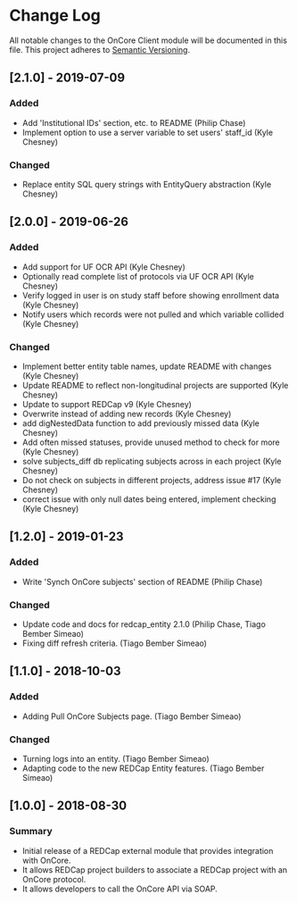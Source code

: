 # Change Log
All notable changes to the OnCore Client module will be documented in this file.
This project adheres to [Semantic Versioning](http://semver.org/).


## [2.1.0] - 2019-07-09
### Added
- Add 'Institutional IDs' section, etc. to README (Philip Chase)
- Implement option to use a server variable to set users' staff_id (Kyle Chesney)

### Changed
- Replace entity SQL query strings with EntityQuery abstraction (Kyle Chesney)


## [2.0.0] - 2019-06-26
### Added
- Add support for UF OCR API (Kyle Chesney)
- Optionally read complete list of protocols via UF OCR API (Kyle Chesney)
- Verify logged in user is on study staff before showing enrollment data (Kyle Chesney)
- Notify users which records were not pulled and which variable collided (Kyle Chesney)

### Changed
- Implement better entity table names, update README with changes (Kyle Chesney)
- Update README to reflect non-longitudinal projects are supported (Kyle Chesney)
- Update to support REDCap v9 (Kyle Chesney)
- Overwrite instead of adding new records (Kyle Chesney)
- add digNestedData function to add previously missed data (Kyle Chesney)
- Add often missed statuses, provide unused method to check for more (Kyle Chesney)
- solve subjects_diff db replicating subjects across in each project (Kyle Chesney)
- Do not check on subjects in different projects, address issue #17 (Kyle Chesney)
- correct issue with only null dates being entered, implement checking (Kyle Chesney)


## [1.2.0] - 2019-01-23
### Added
- Write 'Synch OnCore subjects' section of README (Philip Chase)

### Changed
- Update code and docs for redcap_entity 2.1.0 (Philip Chase, Tiago Bember Simeao)
- Fixing diff refresh criteria. (Tiago Bember Simeao)


## [1.1.0] - 2018-10-03
### Added
- Adding Pull OnCore Subjects page. (Tiago Bember Simeao)

### Changed
- Turning logs into an entity. (Tiago Bember Simeao)
- Adapting code to the new REDCap Entity features. (Tiago Bember Simeao)


## [1.0.0] - 2018-08-30
### Summary
- Initial release of a REDCap external module that provides integration with OnCore.
- It allows REDCap project builders to associate a REDCap project with an OnCore protocol.
- It allows developers to call the OnCore API via SOAP.
